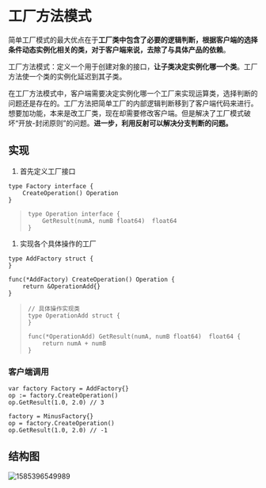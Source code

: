 # 工厂方法模式

简单工厂模式的最大优点在于**工厂类中包含了必要的逻辑判断，根据客户端的选择条件动态实例化相关的类，对于客户端来说，去除了与具体产品的依赖**。

工厂方法模式：定义一个用于创建对象的接口，**让子类决定实例化哪一个类**。工厂方法使一个类的实例化延迟到其子类。

在工厂方法模式中，客户端需要决定实例化哪一个工厂来实现运算类，选择判断的问题还是存在的。工厂方法把简单工厂的内部逻辑判断移到了客户端代码来进行。想要加功能，本来是改工厂类，现在却需要修改客户端。但是解决了工厂模式破坏“开放-封闭原则”的问题。**进一步，利用反射可以解决分支判断的问题。**

## 实现

1. 首先定义工厂接口

```text
type Factory interface {
    CreateOperation() Operation
}
```

> ```text
> type Operation interface {
>     GetResult(numA, numB float64)  float64
> }
> ```

1. 实现各个具体操作的工厂

```text
type AddFactory struct {
}

func(*AddFactory) CreateOperation() Operation {
    return &OperationAdd{}
}
```

> ```text
> // 具体操作实现类
> type OperationAdd struct {
> }
>
> func(*OperationAdd) GetResult(numA, numB float64)  float64 {
>     return numA + numB
> }
> ```

### 客户端调用

```text
var factory Factory = AddFactory{}
op := factory.CreateOperation()
op.GetResult(1.0, 2.0) // 3

factory = MinusFactory{}
op = factory.CreateOperation()
op.GetResult(1.0, 2.0) // -1
```

## 结构图

![1585396549989](../../../.gitbook/assets/1585396549989.png)

